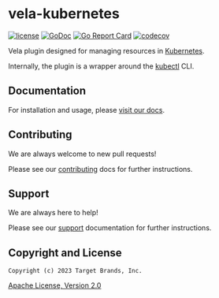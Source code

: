 # vela-kubernetes

[![license](https://img.shields.io/crates/l/gl.svg)](../LICENSE)
[![GoDoc](https://godoc.org/github.com/go-vela/vela-kubernetes?status.svg)](https://godoc.org/github.com/go-vela/vela-kubernetes)
[![Go Report Card](https://goreportcard.com/badge/go-vela/vela-kubernetes)](https://goreportcard.com/report/go-vela/vela-kubernetes)
[![codecov](https://codecov.io/gh/go-vela/vela-kubernetes/branch/main/graph/badge.svg)](https://codecov.io/gh/go-vela/vela-kubernetes)

Vela plugin designed for managing resources in [Kubernetes](https://kubernetes.io/).

Internally, the plugin is a wrapper around the [kubectl](https://kubernetes.io/docs/reference/kubectl/overview/) CLI.

## Documentation

For installation and usage, please [visit our docs](https://go-vela.github.io/docs).

## Contributing

We are always welcome to new pull requests!

Please see our [contributing](CONTRIBUTING.md) docs for further instructions.

## Support

We are always here to help!

Please see our [support](SUPPORT.md) documentation for further instructions.

## Copyright and License

```
Copyright (c) 2023 Target Brands, Inc.
```

[Apache License, Version 2.0](http://www.apache.org/licenses/LICENSE-2.0)
